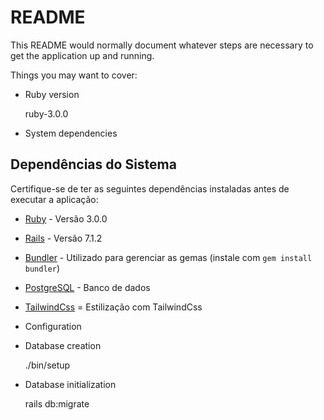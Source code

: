 # README

This README would normally document whatever steps are necessary to get the
application up and running.

Things you may want to cover:

* Ruby version

  ruby-3.0.0

* System dependencies

## Dependências do Sistema

Certifique-se de ter as seguintes dependências instaladas antes de executar a aplicação:

* [Ruby](https://www.ruby-lang.org/) - Versão 3.0.0
* [Rails](https://rubyonrails.org/) - Versão 7.1.2
* [Bundler](https://bundler.io/) - Utilizado para gerenciar as gemas (instale com `gem install bundler`)
* [PostgreSQL](https://www.postgresql.org/) - Banco de dados
* [TailwindCss](https://tailwindcss.com/docs/guides/ruby-on-rails) = Estilização com TailwindCss

* Configuration

* Database creation

  ./bin/setup

* Database initialization

  rails db:migrate

